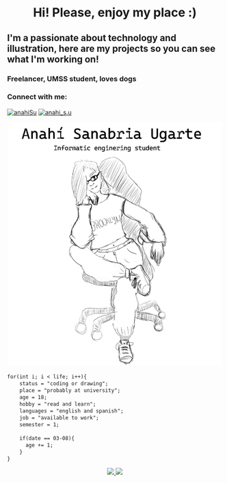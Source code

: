 <h1 align="center"> Hi! Please, enjoy my place :) </h1>
<h2>I'm a passionate about technology and illustration, here are my projects so you can see what I'm working on!</h2> 
<h3>Freelancer, UMSS student, loves dogs</h3> 
<h3>Connect with me:</h3>


<p align="left">
<a href="https://www.linkedin.com/in/anahisu/" target="blank"><img align="center" src="https://raw.githubusercontent.com/rahuldkjain/github-profile-readme-generator/master/src/images/icons/Social/linked-in-alt.svg" alt="anahiSu" height="30" width="40" /></a>
<a href="https://www.instagram.com/anahi_s.u/" target="blank"><img align="center" src="https://raw.githubusercontent.com/rahuldkjain/github-profile-readme-generator/master/src/images/icons/Social/instagram.svg" alt="anahi_s.u" height="30" width="40" /></a>

<p align="center">
   <img src="https://github.com/AnahiSU/AnahiSU/blob/main/github_README.png" width = "500">
   </p>

    for(int i; i < life; i++){
        status = "coding or drawing";
        place = "probably at university";
        age = 18;
        hobby = "read and learn";
        languages = "english and spanish";
        job = "available to work";
        semester = 1;
                   
        if(date == 03-08){
          age += 1;
        }
    }

<p align="center">
     <a href="https://github.com/AnahiSU">
       <img height="180em" src="https://github-readme-stats.vercel.app/api?username=anahisu&show_icons=true&theme=chartreuse-dark&bg_color=30,5C258D,4389A2&disable_animations=false"/>
       <img height="180em" src="https://github-readme-stats.vercel.app/api/top-langs/?username=anahisu&layout=compact&title_color=FFFFFF&theme=algolia&bg_color=30,FF0099,00416A&line_height=200&custom_title=My-Top-Languages"/>
     </a>
</p>
